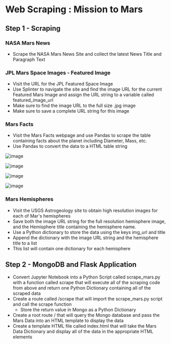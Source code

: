 # Web Scraping : Mission to Mars

## Step 1 - Scraping

### NASA Mars News
- Scrape the NASA Mars News Site and collect the latest News Title and Paragraph Text

### JPL Mars Space Images - Featured Image
- Visit the URL for the JPL Featured Space Image
- Use Splinter to navigate the site and find the image URL for the current Featured Mars Image and assign the URL string to a variable called featured_image_url
- Make sure to find the image URL to the full size .jpg image
- Make sure to save a complete URL string for this image

### Mars Facts
- Visit the Mars Facts webpage and use Pandas to scrape the table containing facts about the planet including Diameter, Mass, etc.
- Use Pandas to convert the data to a HTML table string

![image](https://user-images.githubusercontent.com/69765842/103469145-0786ab80-4d2f-11eb-948c-d85a050009c5.png)

![image](https://user-images.githubusercontent.com/69765842/103469167-43ba0c00-4d2f-11eb-9418-ffa64f87b76b.png)

![image](https://user-images.githubusercontent.com/69765842/103469174-5e8c8080-4d2f-11eb-9bb7-131a5c8f80cc.png)

![image](https://user-images.githubusercontent.com/69765842/103469182-7b28b880-4d2f-11eb-85e8-84f3f219e646.png)

### Mars Hemispheres
- Visit the USGS Astrogeology site to obtain high resolution images for each of Mar's hemispheres
- Save both the image URL string for the full resolution hemisphere image, and the Hemisphere title containing the hemisphere name.
- Use a Python dictionary to store the data using the keys img_url and title
- Append the dictionary with the image URL string and the hemisphere title to a list
- This list will contain one dictionary for each hemisphere

## Step 2 - MongoDB and Flask Application
- Convert Jupyter Notebook into a Python Script called scrape_mars.py with a function called scrape that will execute all of the scraping 
code from above and return one Python Dictionary containing all of the scraped data
- Create a route called /scrape that will import the scrape_mars.py script and call the scrape function
  - Store the return value in Mongo as a Python Dictionary
- Create a root route / that will query the Mongo database and pass the Mars Data into an HTML template to display the data
- Create a template HTML file called index.html that will take the Mars Data Dictionary and display all of the data in the appropriate HTML elements


